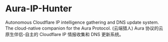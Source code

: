 # Aura-IP-Hunter
Autonomous Cloudflare IP intelligence gathering and DNS update system.
The cloud-native companion for the Aura Protocol.
 (云端猎人)
Aura 协议的云原生伴侣-自主的 Cloudflare IP 情报收集和 DNS 更新系统。
